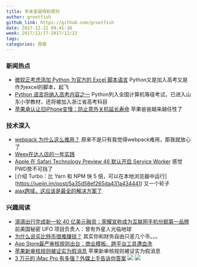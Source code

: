 ```yaml
---
title: 年末圣诞特别周刊
author: grootfish
github_link: https://github.com/grootfish
date: 2017-12-22 09:41:10
week: 2017/12/17-2017/12/22
tags:
categories: 周报
---
```

### 新闻热点

- [微软正考虑添加 Python 为官方的 Excel 脚本语言](http://www.sohu.com/a/211104317_176628) Python又是加入高考又是作为excel的脚本，起飞
- [Python 语言将纳入高考内容之一](http://www.360doc.com/content/17/1210/01/48630098_711686160.shtml) Python列入全国计算机等级考试，已进入山东小学教材，还将被加入浙江省高考科目
- [苹果承认让旧iPhone变慢：防止意外关机延长寿命](http://finance.sina.com.cn/stock/usstock/c/2017-12-21/doc-ifypxrpp3136485.shtml?luicode=20000061&lfid=4187344330066944&featurecode=newtitle) 苹果爸爸越来越任性了

### 技术深入
- [webpack 为什么这么难用？](https://zhuanlan.zhihu.com/p/32148338?utm_source=wechat_session&utm_medium=social) 原来不是只有我觉得webpack难用，那我就放心了
- [Weex在达人店的一年实践](https://juejin.im/post/5a2a730cf265da431f4afd35)
- [Apple 在 Safari Technology Preview 46 默认开启 Service Worker](https://mp.weixin.qq.com/s/mJLMi4834cSTkBZ-wnwRfg) 感觉PWD势不可挡了
- [介绍 Turbo：比 Yarn 和 NPM 快 5 倍，可以在本地浏览器中运行] (https://juejin.im/post/5a35d58ef265da431a434441) 又一个轮子
- [ajax跨域，这应该是最全的解决方案了](https://segmentfault.com/a/1190000012469713)



### 兴趣阅读
- [滴滴出行完成新一轮 40 亿美元融资；荣耀宣称成为互联网手机份额第一品牌](http://www.geekpark.net/news/225330) 前美国秘密 UFO 项目负责人：曾有外星人光临地球
- [为什么说买比特币很难赚钱？](https://www.huxiu.com/article/226574.html) 其实你和财务自由只差几个币。。。
- [App Store最严审核规则出台：商业模板、跨平台工具遭血洗](http://www.sohu.com/a/211379325_635110)
- [苹果新审核规则被证实为假消息](https://mp.weixin.qq.com/s/Tp6z8a7qWk1ORcRBVK2hkA) 苹果新审核规则被证实为假消息
- [3 万元的 iMac Pro 有多强？外媒上手告诉你答案](http://www.ifanr.com/954602) 
![](http://ifanr-cdn.b0.upaiyun.com/wp-content/uploads/2017/12/iMac-Pro_21.png)
![](http://ifanr-cdn.b0.upaiyun.com/wp-content/uploads/2017/12/iMac-Pro_23.png)
